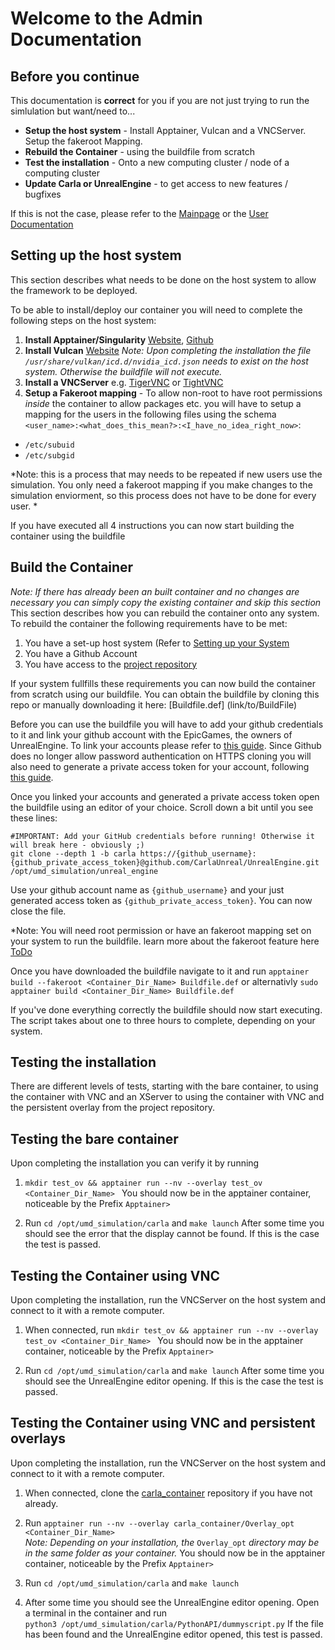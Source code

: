 Welcome to the Admin Documentation
=================================
Before you continue
-------------------
This documentation is **correct** for you if you are not just trying to run the simlulation but want/need to...
- **Setup the host system** - Install Apptainer, Vulcan and a VNCServer. Setup the fakeroot Mapping. 
- **Rebuild the Container** - using the buildfile from scratch
- **Test the installation** - Onto a new computing cluster / node of a computing cluster
- **Update Carla or UnrealEngine** - to get access to new features / bugfixes

If this is not the case, please refer to the [Mainpage](README.md) or the [User Documentation](User.md)

Setting up the host system
--------------------------
This section describes what needs to be done on the host system to allow the framework to be deployed.

To be able to install/deploy our container you will need to complete the following steps on the host system:
1. **Install Apptainer/Singularity** [Website](https://apptainer.org/), [Github](https://github.com/apptainer/apptainer)
2. **Install Vulcan** [Website](https://developer.nvidia.com/vulkan-driver)
*Note: Upon completing the installation the file ```/usr/share/vulkan/icd.d/nvidia_icd.json``` needs to exist on the host system. Otherwise the buildfile will not execute.*
3. **Install a VNCServer** e.g. [TigerVNC](https://tigervnc.org/) or [TightVNC](https://www.tightvnc.com/download.php)
4. **Setup a Fakeroot mapping** - To allow non-root to have root permissions *inside* the container to allow packages etc. you will have to setup a mapping for the users in the following files using the schema ```<user_name>:<what_does_this_mean?>:<I_have_no_idea_right_now>```:
- ```/etc/subuid```
- ```/etc/subgid```

*Note: this is a process that may needs to be repeated if new users use the simulation. You only need a fakeroot mapping if you make changes to the simulation enviorment, so this process does not have to be done for every user. *


If you have executed all 4 instructions you can now start building the container using the buildfile

Build the Container 
---------------------
*Note: If there has already been an built container and no changes are necessary you can simply copy the existing container and skip this section*
This section describes how you can rebuild the container onto any system. To rebuild the container the following requirements have to be met:
1. You have a set-up host system (Refer to [Setting up your System](https://github.com/KaiPonel/UMDRacingSIM/blob/main/Admin.md#setting-up-the-host-system)
2. You have a Github Account
3. You have access to the [project repository](https://code.ovgu.de/steup/carla_container)

If your system fullfills these requirements you can now build the container from scratch using our buildfile. You can obtain the buildfile by cloning this repo or manually downloading it here: [Buildfile.def] (link/to/BuildFile)

Before you can use the buildfile you will have to add your github credentials to it and link your github account with the EpicGames, the owners of UnrealEngine. To link your accounts please refer to [this guide](https://www.epicgames.com/help/en-US/epic-accounts-c5719348850459/connect-accounts-c5719351300507/how-do-i-link-my-unreal-engine-account-with-my-github-account-a5720369784347). 
Since Github does no longer allow password authentication on HTTPS cloning you will also need to generate a private access token for your account, following [this guide](https://docs.github.com/en/enterprise-server@3.4/authentication/keeping-your-account-and-data-secure/creating-a-personal-access-token). 

Once you linked your accounts and generated a private access token open the buildfile using an editor of your choice. 
Scroll down a bit until you see these lines:
```
#IMPORTANT: Add your GitHub credentials before running! Otherwise it will break here - obviously ;)
git clone --depth 1 -b carla https://{github_username}:{github_private_access_token}@github.com/CarlaUnreal/UnrealEngine.git /opt/umd_simulation/unreal_engine
```
Use your github account name as ```{github_username}``` and your just generated access token as ```{github_private_access_token}```. You can now close the file.


*Note: You will need root permission or have an fakeroot mapping set on your system to run the buildfile. learn more about the fakeroot feature here [ToDo](ToDo)

Once you have downloaded the buildfile navigate to it and run 
```apptainer build --fakeroot <Container_Dir_Name> Buildfile.def``` or alternativly 
``` sudo apptainer build <Container_Dir_Name> Buildfile.def ```

If you've done everything correctly the buildfile should now start executing. The script takes about one to three hours to complete, depending on your system. 

Testing the installation
----
There are different levels of tests, starting with the bare container, to using the container with VNC and an XServer to using the container with VNC and the persistent overlay from the project repository.

## Testing the bare container

Upon completing the installation you can verify it by running 

1. ```mkdir test_ov && apptainer run --nv --overlay test_ov <Container_Dir_Name> ```
You should now be in the apptainer container, noticeable by the Prefix ```Apptainer>```

2. Run ```cd /opt/umd_simulation/carla``` and ```make launch```
After some time you should see the error that the display cannot be found. If this is the case the test is passed.

## Testing the Container using VNC

Upon completing the installation, run the VNCServer on the host system and connect to it with a remote computer.

1. When connected, run ```mkdir test_ov && apptainer run --nv --overlay test_ov <Container_Dir_Name> ```
You should now be in the apptainer container, noticeable by the Prefix ```Apptainer>```

2. Run ```cd /opt/umd_simulation/carla``` and ```make launch```
After some time you should see the UnrealEngine editor opening. If this is the case the test is passed.

## Testing the Container using VNC and persistent overlays

Upon completing the installation, run the VNCServer on the host system and connect to it with a remote computer.

1. When connected, clone the [carla_container](https://code.ovgu.de/steup/carla_container) repository if you have not already.

2. Run ```apptainer run --nv --overlay carla_container/Overlay_opt <Container_Dir_Name> ``` <br/>
*Note: Depending on your installation, the* ```Overlay_opt``` *directory may be in the same folder as your container.*
You should now be in the apptainer container, noticeable by the Prefix ```Apptainer>```

3. Run ```cd /opt/umd_simulation/carla``` and ```make launch```

4. After some time you should see the UnrealEngine editor opening. Open a terminal in the container and run <br/>```python3 /opt/umd_simulation/carla/PythonAPI/dummyscript.py```
If the file has been found and the UnrealEngine editor opened, this test is passed. 
